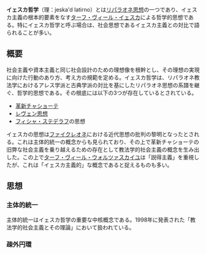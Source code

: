 **イェスカ哲学**（理：<span class="cirlipa">jeska'd latirno</span>）とは[リパラオネ思想](http://www.jurliyuuri.info/w/index.php?title=リパラオネ思想)の一つであり、イェスカ主義の根本的要素をなす[ターフ・ヴィール・イェスカ](http://www.jurliyuuri.info/w/index.php?title=ターフ・ヴィール・イェスカ)による哲学的思想である。特にイェスカ哲学と呼ぶ場合は、社会思想であるイェスカ主義との対比で語られることが多い。

## 概要
社会主義や資本主義と同じ社会設計のための理想像を根幹とし、その理想の実現に向けた行動のあり方、考え方の規範を定める。イェスカ哲学は、リパラオネ教法学におけるアレス学派と古典学派の対比を基にしたリパラオネ思想の系譜を継ぐ、哲学的思想である。その根底には以下の3つが存在しているとされている。

* [革新チャショーテ](http://www.jurliyuuri.info/w/index.php?title=革新チャショーテ)
* [レヴェン思想](http://www.jurliyuuri.info/w/index.php?title=レヴェン思想)
* [フィシャ・ステデラフ](http://www.jurliyuuri.info/w/index.php?title=フィシャ・ステデラフ)の思想

イェスカの思想は[ファイクレオネ](http://www.jurliyuuri.info/w/index.php?title=ファイクレオネ)における近代思想の批判の黎明となったとされる。これは主体的統一の概念からも見られており、その上で革新チャショーテの旧弊な社会主義を乗り越えるための存在として教法学的社会主義の概念を生み出した。この上で[ターフ・ヴィール・ウォルツァスカイユ](http://www.jurliyuuri.info/w/index.php?title=ターフ・ヴィール・ウォルツァスカイユ)は「説得主義」を重視したが、これは「イェスカ主義的」な概念であると捉えるものも多い。

## 思想
### 主体的統一
主体的統一はイェスカ哲学の重要な中核概念である。1998年に発表された「教法学的社会主義とその理論」において扱われている。

### 疎外円環
